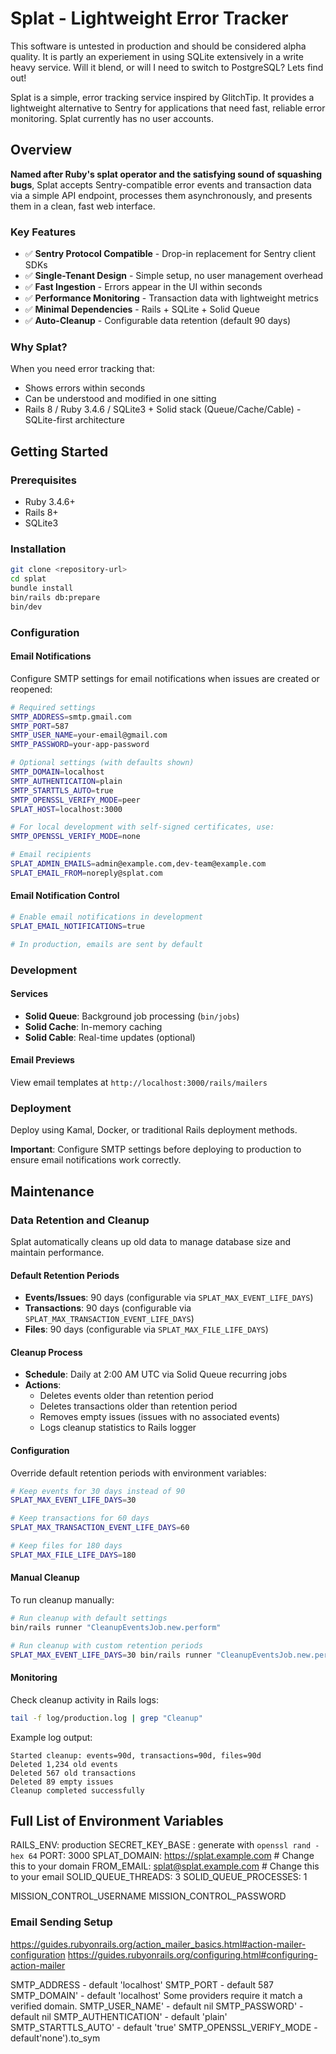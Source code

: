 # Splat - Lightweight Error Tracker

This software is untested in production and should be considered alpha quality. It is partly an experiement in using SQLite extensively in a write heavy service. Will it blend, or will I need to switch to PostgreSQL? Lets find out!

Splat is a simple, error tracking service inspired by GlitchTip. It provides a lightweight alternative to Sentry for applications that need fast, reliable error monitoring.  Splat currently has no user accounts.

## Overview

**Named after Ruby's splat operator and the satisfying sound of squashing bugs**, Splat accepts Sentry-compatible error events and transaction data via a simple API endpoint, processes them asynchronously, and presents them in a clean, fast web interface.

### Key Features
- ✅ **Sentry Protocol Compatible** - Drop-in replacement for Sentry client SDKs
- ✅ **Single-Tenant Design** - Simple setup, no user management overhead
- ✅ **Fast Ingestion** - Errors appear in the UI within seconds
- ✅ **Performance Monitoring** - Transaction data with lightweight metrics
- ✅ **Minimal Dependencies** - Rails + SQLite + Solid Queue
- ✅ **Auto-Cleanup** - Configurable data retention (default 90 days)

### Why Splat?
When you need error tracking that:
- Shows errors within seconds
- Can be understood and modified in one sitting
- Rails 8 / Ruby 3.4.6 / SQLite3 + Solid stack (Queue/Cache/Cable) - SQLite-first architecture

## Getting Started

### Prerequisites
- Ruby 3.4.6+
- Rails 8+
- SQLite3

### Installation
```bash
git clone <repository-url>
cd splat
bundle install
bin/rails db:prepare
bin/dev
```

### Configuration

#### Email Notifications
Configure SMTP settings for email notifications when issues are created or reopened:

```bash
# Required settings
SMTP_ADDRESS=smtp.gmail.com
SMTP_PORT=587
SMTP_USER_NAME=your-email@gmail.com
SMTP_PASSWORD=your-app-password

# Optional settings (with defaults shown)
SMTP_DOMAIN=localhost
SMTP_AUTHENTICATION=plain
SMTP_STARTTLS_AUTO=true
SMTP_OPENSSL_VERIFY_MODE=peer
SPLAT_HOST=localhost:3000

# For local development with self-signed certificates, use:
SMTP_OPENSSL_VERIFY_MODE=none

# Email recipients
SPLAT_ADMIN_EMAILS=admin@example.com,dev-team@example.com
SPLAT_EMAIL_FROM=noreply@splat.com
```

#### Email Notification Control
```bash
# Enable email notifications in development
SPLAT_EMAIL_NOTIFICATIONS=true

# In production, emails are sent by default
```

### Development

#### Services
- **Solid Queue**: Background job processing (`bin/jobs`)
- **Solid Cache**: In-memory caching
- **Solid Cable**: Real-time updates (optional)

#### Email Previews
View email templates at `http://localhost:3000/rails/mailers`

### Deployment

Deploy using Kamal, Docker, or traditional Rails deployment methods.

**Important**: Configure SMTP settings before deploying to production to ensure email notifications work correctly.


## Maintenance

### Data Retention and Cleanup

Splat automatically cleans up old data to manage database size and maintain performance.

#### Default Retention Periods
- **Events/Issues**: 90 days (configurable via `SPLAT_MAX_EVENT_LIFE_DAYS`)
- **Transactions**: 90 days (configurable via `SPLAT_MAX_TRANSACTION_EVENT_LIFE_DAYS`)
- **Files**: 90 days (configurable via `SPLAT_MAX_FILE_LIFE_DAYS`)

#### Cleanup Process
- **Schedule**: Daily at 2:00 AM UTC via Solid Queue recurring jobs
- **Actions**:
  - Deletes events older than retention period
  - Deletes transactions older than retention period
  - Removes empty issues (issues with no associated events)
  - Logs cleanup statistics to Rails logger

#### Configuration
Override default retention periods with environment variables:

```bash
# Keep events for 30 days instead of 90
SPLAT_MAX_EVENT_LIFE_DAYS=30

# Keep transactions for 60 days
SPLAT_MAX_TRANSACTION_EVENT_LIFE_DAYS=60

# Keep files for 180 days
SPLAT_MAX_FILE_LIFE_DAYS=180
```

#### Manual Cleanup
To run cleanup manually:

```bash
# Run cleanup with default settings
bin/rails runner "CleanupEventsJob.new.perform"

# Run cleanup with custom retention periods
SPLAT_MAX_EVENT_LIFE_DAYS=30 bin/rails runner "CleanupEventsJob.new.perform"
```

#### Monitoring
Check cleanup activity in Rails logs:

```bash
tail -f log/production.log | grep "Cleanup"
```

Example log output:
```
Started cleanup: events=90d, transactions=90d, files=90d
Deleted 1,234 old events
Deleted 567 old transactions
Deleted 89 empty issues
Cleanup completed successfully
```

## Full List of Environment Variables
  RAILS_ENV: production
  SECRET_KEY_BASE : generate with `openssl rand -hex 64`
  PORT: 3000
  SPLAT_DOMAIN: https://splat.example.com # Change this to your domain
  FROM_EMAIL: splat@splat.example.com # Change this to your email
  SOLID_QUEUE_THREADS: 3
  SOLID_QUEUE_PROCESSES: 1
  
  MISSION_CONTROL_USERNAME
  MISSION_CONTROL_PASSWORD

### Email Sending Setup
  https://guides.rubyonrails.org/action_mailer_basics.html#action-mailer-configuration
  https://guides.rubyonrails.org/configuring.html#configuring-action-mailer

  SMTP_ADDRESS - default 'localhost'
  SMTP_PORT - default 587
  SMTP_DOMAIN' - default 'localhost' Some providers require it match a verified domain. 
  SMTP_USER_NAME' - default nil
  SMTP_PASSWORD' - default nil
  SMTP_AUTHENTICATION' - default 'plain'
  SMTP_STARTTLS_AUTO' - default 'true'
  SMTP_OPENSSL_VERIFY_MODE - default'none').to_sym